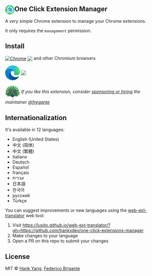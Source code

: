 <img src="screencast.gif" align="right" alt="">

## <img src="source/logo.png" width="30" align="left"> One Click Extension Manager

A _very simple_ Chrome extension to manage your Chrome extensions.

It only requires the `management` permission.

## Install

[link-chrome]: https://chrome.google.com/webstore/detail/one-click-extension-manag/pbgjpgbpljobkekbhnnmlikbbfhbhmem 'Version published on Chrome Web Store'
[link-edge]: https://microsoftedge.microsoft.com/addons/detail/one-click-extensions-mana/jdodenbllldnoogfmbmmgpieafbnaogm 'Version published on Edge Web Stroe'

[<img src="https://raw.githubusercontent.com/alrra/browser-logos/90fdf03c/src/chrome/chrome.svg" width="48" alt="Chrome" valign="middle">][link-chrome] [<img valign="middle" src="https://img.shields.io/chrome-web-store/v/pbgjpgbpljobkekbhnnmlikbbfhbhmem.svg?label=%20">][link-chrome] and other Chromium browsers

[<img src="https://raw.githubusercontent.com/alrra/browser-logos/90fdf03c/src/edge/edge.svg" width="48" alt="Edge" valign="middle">][link-edge] [<img valign="middle" src="https://img.shields.io/badge/dynamic/json?add-on&prefix=v&query=%24.version&url=https%3A%2F%2Fmicrosoftedge.microsoft.com%2Faddons%2Fgetproductdetailsbycrxid%2Fjdodenbllldnoogfmbmmgpieafbnaogm&label=%20">][link-edge]

[<img src="https://raw.githubusercontent.com/iamcal/emoji-data/08ec822c38e0b7a6fea0b92a9c42e02b6ba24a84/img-apple-160/1f99a.png" width="48" valign="middle">](https://github.com/sponsors/fregante) _If you like this extension, consider [sponsoring or hiring](https://github.com/sponsors/fregante) the maintainer [@fregante](https://twitter.com/fregante)_

## Internationalization

It's available in 12 languages:

- English (United States)
- 中文 (简体)
- 中文 (繁體)
- italiano
- Deutsch
- Español
- français
- עברית
- 日本語
- 한국어
- русский
- Türkçe

You can suggest improvements or new languages using the [web-ext-translator](https://lusito.github.io/web-ext-translator/) web tool:

1. Visit https://lusito.github.io/web-ext-translator/?gh=https://github.com/hankxdev/one-click-extensions-manager
2. Make changes to your language
3. Open a PR on this repo to submit your changes

## License

MIT © [Hank Yang](https://momane.com/), [Federico Brigante](https://fregante.com/)
